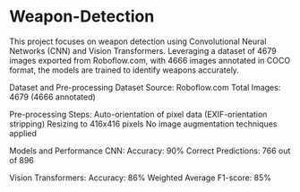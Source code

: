 # Weapon-Detection

This project focuses on weapon detection using Convolutional Neural Networks (CNN) and Vision Transformers. Leveraging a dataset of 4679 images exported from Roboflow.com, with 4666 images annotated in COCO format, the models are trained to identify weapons accurately.

Dataset and Pre-processing
Dataset Source: Roboflow.com
Total Images: 4679 (4666 annotated)

Pre-processing Steps:
Auto-orientation of pixel data (EXIF-orientation stripping)
Resizing to 416x416 pixels
No image augmentation techniques applied

Models and Performance
CNN:
Accuracy: 90%
Correct Predictions: 766 out of 896

Vision Transformers:
Accuracy: 86%
Weighted Average F1-score: 85%
